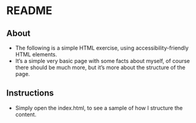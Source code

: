 # README
## About
- The following is a simple HTML exercise, using accessibility-friendly HTML elements.
- It’s a simple very basic page with some facts about myself, of course there should be much more, but it’s more about the structure of the page.
## Instructions
- Simply open the index.html, to see a sample of how I structure the content.